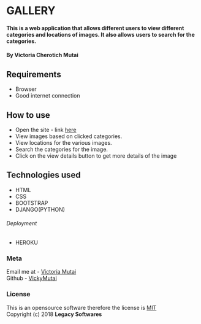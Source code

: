 # GALLERY
#### This is a web application that allows different users to view different categories and locations of images. It also allows users to search for the categories.

#### By ****Victoria Cherotich Mutai****

## Requirements
* Browser
* Good internet connection

## How to use
* Open the site - link [here](https://galleryvic.herokuapp.com/)
* View images based on clicked categories.
* View locations for the various images.
* Search the categories for the image.
* Click on the view details button to get more details of the image


## Technologies used
* HTML
* CSS
* BOOTSTRAP
* DJANGO(PYTHON)
###### Deployment
* HEROKU

### Meta
Email me at - [Victoria Mutai](mailto:vicky.mutai96@gmail.com)
<br>
Github - [VickyMutai](https://github.com/VickyMutai)

### License
This is an opensource software therefore the license is [MIT](https://choosealicense.com/licenses/mit/)
<br>
Copyright (c) 2018 **Legacy Softwares**